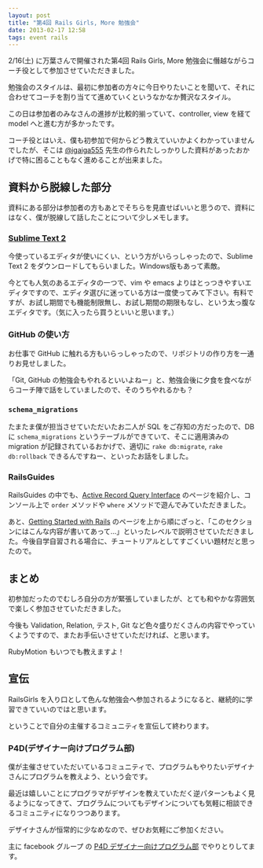 ```yaml
---
layout: post
title: "第4回 Rails Girls, More 勉強会"
date: 2013-02-17 12:58
tags: event rails
---
```

2/16(土) に万葉さんで開催された第4回 Rails Girls, More 勉強会に僭越ながらコーチ役として参加させていただきました。

勉強会のスタイルは、最初に参加者の方々に今日やりたいことを聞いて、それに合わせてコーチを割り当てて進めていくというなかなか贅沢なスタイル。

この日は参加者のみなさんの進捗が比較的揃っていて、controller, view を経て model へと進む方が多かったです。

コーチ役とはいえ、僕も初参加で何からどう教えていいかよくわかっていませんでしたが、そこは [@igaiga555](https://twitter.com/igaiga555) 先生の作られたしっかりした資料があったおかげで特に困ることもなく進めることが出来ました。


## 資料から脱線した部分

資料にある部分は参加者の方もあとでそちらを見直せばいいと思うので、資料にはなく、僕が脱線して話したことについて少しメモします。

### [Sublime Text 2](http://www.sublimetext.com)

今使っているエディタが使いにくい、という方がいらっしゃったので、Sublime Text 2 をダウンロードしてもらいました。Windows版もあって素敵。

今とても人気のあるエディタの一つで、vim や emacs よりはとっつきやすいエディタですので、エディタ選びに迷っている方は一度使ってみて下さい。有料ですが、お試し期間でも機能制限無し、お試し期間の期限もなし、という太っ腹なエディタです。（気に入ったら買うといいと思います。）


### GitHub の使い方

お仕事で GitHub に触れる方もいらっしゃったので、リポジトリの作り方を一通りお見せしました。

「Git, GitHub の勉強会もやれるといいよねー」と、勉強会後に夕食を食べながらコーチ陣で話をしていましたので、そのうちやれるかも？


### `schema_migrations`

たまたま僕が担当させていただいたお二人が SQL をご存知の方だったので、DB に `schema_migrations` というテーブルができていて、そこに適用済みの migration が記録されているおかげで、適切に `rake db:migrate`, `rake db:rollback` できるんですねー、といったお話をしました。


### RailsGuides

RailsGuides の中でも、[Active Record Query Interface](http://guides.rubyonrails.org/active_record_querying.html) のページを紹介し、コンソール上で `order` メソッドや `where` メソッドで遊んでみていただきました。

あと、[Getting Started with Rails](http://guides.rubyonrails.org/getting_started.html) のページを上から順にざっと、「このセクションにはこんな内容が書いてあって...」といったレベルで説明させていただきました。今後自学自習される場合に、チュートリアルとしてすごくいい題材だと思ったので。


## まとめ

初参加だったのでむしろ自分の方が緊張していましたが、とても和やかな雰囲気で楽しく参加させていただきました。

今後も Validation, Relation, テスト, Git など色々盛りだくさんの内容でやっていくようですので、またお手伝いさせていただければ、と思います。

RubyMotion もいつでも教えますよ！


## 宣伝

RailsGirls を入り口として色んな勉強会へ参加されるようになると、継続的に学習できていいのではと思います。

ということで自分の主催するコミュニティを宣伝して終わります。


### P4D(デザイナー向けプログラム部)

僕が主催させていただいているコミュニティで、プログラムもやりたいデザイナさんにプログラムを教えよう、という会です。

最近は嬉しいことにプログラマがデザインを教えていただく逆パターンもよく見るようになってきて、プログラムについてもデザインについても気軽に相談できるコミュニティになりつつあります。

デザイナさんが恒常的に少なめなので、ぜひお気軽にご参加ください。

主に facebook グループ の [P4D デザイナー向けプログラム部](https://www.facebook.com/groups/151208708350141/) でやりとりしてます。

